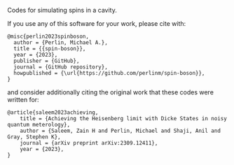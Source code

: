 Codes for simulating spins in a cavity.

If you use any of this software for your work, please cite with:
```
@misc{perlin2023spinboson,
  author = {Perlin, Michael A.},
  title = {{spin-boson}},
  year = {2023},
  publisher = {GitHub},
  journal = {GitHub repository},
  howpublished = {\url{https://github.com/perlinm/spin-boson}},
}
```
and consider additionally citing the original work that these codes were written for:
```
@article{saleem2023achieving,
	title = {Achieving the Heisenberg limit with Dicke States in noisy quantum meterology},
	author = {Saleem, Zain H and Perlin, Michael and Shaji, Anil and Gray, Stephen K},
	journal = {arXiv preprint arXiv:2309.12411},
	year = {2023},
}
```
